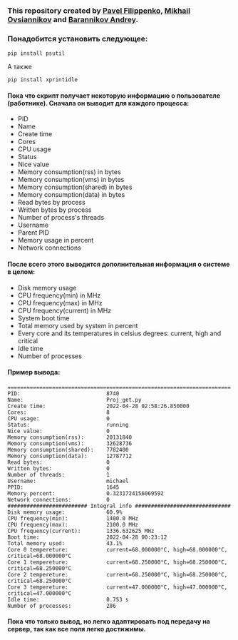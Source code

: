 ### This repository created by [Pavel Filippenko](https://github.com/pavel-collab), [Mikhail Ovsiannikov](https://github.com/OAMichael) and [Barannikov Andrey](https://github.com/barannikovav).

### Понадобится установить следующее:
```console
pip install psutil
```
А также 
```console
pip install xprintidle
```

#### Пока что скрипт получает некоторую информацию о пользователе (работнике). Сначала он выводит для каждого процесса:
- PID
- Name
- Create time
- Cores
- CPU usage
- Status
- Nice value
- Memory consumption(rss) in bytes
- Memory consumption(vms) in bytes
- Memory consumption(shared) in bytes
- Memory consumption(data) in bytes
- Read bytes by process
- Written bytes by process
- Number of process's threads
- Username
- Parent PID
- Memory usage in percent
- Network connections

#### После всего этого выводится дополнительная информация о системе в целом:
- Disk memory usage
- CPU frequency(min) in MHz
- CPU frequency(max) in MHz
- CPU frequency(current) in MHz
- System boot time
- Total memory used by system in percent
- Every core and its temperatures in celsius degrees: current, high and critical
- Idle time
- Number of processes

#### Пример вывода:
```console
======================================================================
PID:                           8740
Name:                          Proj_get.py
Create time:                   2022-04-28 02:58:26.850000
Cores:                         8
CPU usage:                     0
Status:                        running
Nice value:                    0
Memory consumption(rss):       20131840
Memory consumption(vms):       32628736
Memory consumption(shared):    7782400
Memory consumption(data):      12787712
Read bytes:                    0
Written bytes:                 0
Number of threads:             1
Username:                      michael
PPID:                          1645
Memory percent:                0.3231724156069592
Network connections:           0
######################### Integral info ##############################
Disk memory usage:             60.9%
CPU frequency(min):            1400.0 MHz
CPU frequency(max):            2100.0 MHz
CPU frequency(current):        1336.632625 MHz
Boot time:                     2022-04-28 00:23:12
Total memory used:             43.1%
Core 0 tempereture:            current=68.000000°C, high=68.000000°C, critical=68.000000°C
Core 1 tempereture:            current=68.250000°C, high=68.250000°C, critical=68.250000°C
Core 2 tempereture:            current=68.250000°C, high=68.250000°C, critical=68.250000°C
Core 3 tempereture:            current=47.000000°C, high=47.000000°C, critical=47.000000°C
Idle time:                     0.753 s
Number of processes:           286
```

#### Пока что только вывод, но легко адаптировать под передачу на сервер, так как все поля легко достижимы.
